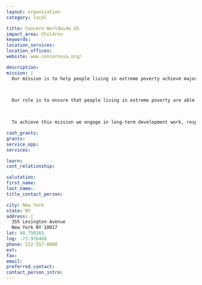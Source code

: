 ```yaml
---
layout: organization
category: local

title: Concern Worldwide US
impact_area: Children
keywords: 
location_services: 
location_offices: 
website: www.concernusa.org/‎

description: 
mission: |
  Our mission is to help people living in extreme poverty achieve major improvements in their lives that last and spread without ongoing support from Concern.

  

  Our role is to ensure that people living in extreme poverty are able to meet their basic needs, achieve their rights and manage their own development. We do so by working with communities and by using our shared experience and knowledge to address the root causes of extreme poverty.

  

  To achieve this mission we engage in long-term development work, respond to emergency situations, and seek to address the root causes of poverty.

cash_grants: 
grants: 
service_opp: 
services: 

learn: 
cont_relationship: 

salutation: 
first_name: 
last_name: 
title_contact_person: 

city: New York
state: NY
address: |
  355 Lexington Avenue  
  New York NY 10017
lat: 40.750163
lng: -73.976468
phone: 212-557-8000
ext: 
fax: 
email: 
preferred_contact: 
contact_person_intro: 
---
```

